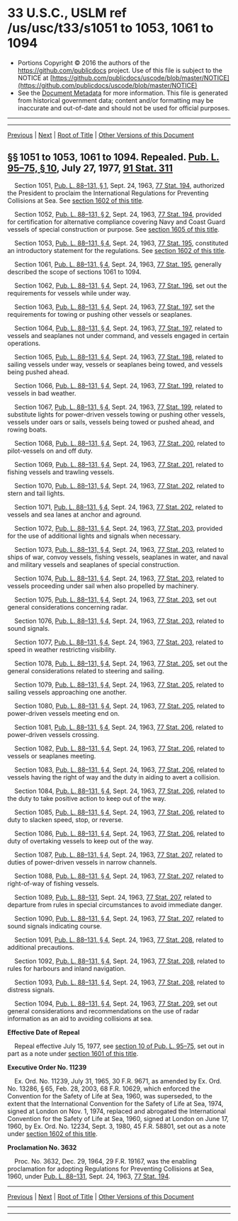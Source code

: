 ---
---

# 33 U.S.C., USLM ref /us/usc/t33/s1051 to 1053, 1061 to 1094

* Portions Copyright © 2016 the authors of the https://github.com/publicdocs project.
  Use of this file is subject to the NOTICE at [https://github.com/publicdocs/uscode/blob/master/NOTICE](https://github.com/publicdocs/uscode/blob/master/NOTICE)
* See the [Document Metadata](././../../../..//README.md) for more information.
  This file is generated from historical government data; content and/or formatting may be inaccurate and out-of-date and should not be used for official purposes.

----------
----------

[Previous](./../../../..//us/usc/t33/ch21/m__us_usc_t33_ch21.md) | [Next](./../../../..//us/usc/t33/ch22/m__us_usc_t33_ch22.md) | [Root of Title](./../../../../) | [Other Versions of this Document](https://publicdocs.github.io/go/links?ns=uslm&ref=%2Fus%2Fusc%2Ft33%2Fs1051+to+1053%2C+1061+to+1094)

## §§ 1051 to 1053, 1061 to 1094. Repealed. [Pub. L. 95–75, § 10][/us/pl/95/75/s10], July 27, 1977, [91 Stat. 311][/us/stat/91/311]

    Section 1051, [Pub. L. 88–131, § 1][/us/pl/88/131/s1], Sept. 24, 1963, [77 Stat. 194][/us/stat/77/194], authorized the President to proclaim the International Regulations for Preventing Collisions at Sea. See [section 1602 of this title][/us/usc/t33/s1602].

    Section 1052, [Pub. L. 88–131, § 2][/us/pl/88/131/s2], Sept. 24, 1963, [77 Stat. 194][/us/stat/77/194], provided for certification for alternative compliance covering Navy and Coast Guard vessels of special construction or purpose. See [section 1605 of this title][/us/usc/t33/s1605].

    Section 1053, [Pub. L. 88–131, § 4][/us/pl/88/131/s4], Sept. 24, 1963, [77 Stat. 195][/us/stat/77/195], constituted an introductory statement for the regulations. See [section 1602 of this title][/us/usc/t33/s1602].

    Section 1061, [Pub. L. 88–131, § 4][/us/pl/88/131/s4], Sept. 24, 1963, [77 Stat. 195][/us/stat/77/195], generally described the scope of sections 1061 to 1094.

    Section 1062, [Pub. L. 88–131, § 4][/us/pl/88/131/s4], Sept. 24, 1963, [77 Stat. 196][/us/stat/77/196], set out the requirements for vessels while under way.

    Section 1063, [Pub. L. 88–131, § 4][/us/pl/88/131/s4], Sept. 24, 1963, [77 Stat. 197][/us/stat/77/197], set the requirements for towing or pushing other vessels or seaplanes.

    Section 1064, [Pub. L. 88–131, § 4][/us/pl/88/131/s4], Sept. 24, 1963, [77 Stat. 197][/us/stat/77/197], related to vessels and seaplanes not under command, and vessels engaged in certain operations.

    Section 1065, [Pub. L. 88–131, § 4][/us/pl/88/131/s4], Sept. 24, 1963, [77 Stat. 198][/us/stat/77/198], related to sailing vessels under way, vessels or seaplanes being towed, and vessels being pushed ahead.

    Section 1066, [Pub. L. 88–131, § 4][/us/pl/88/131/s4], Sept. 24, 1963, [77 Stat. 199][/us/stat/77/199], related to vessels in bad weather.

    Section 1067, [Pub. L. 88–131, § 4][/us/pl/88/131/s4], Sept. 24, 1963, [77 Stat. 199][/us/stat/77/199], related to substitute lights for power-driven vessels towing or pushing other vessels, vessels under oars or sails, vessels being towed or pushed ahead, and rowing boats.

    Section 1068, [Pub. L. 88–131, § 4][/us/pl/88/131/s4], Sept. 24, 1963, [77 Stat. 200][/us/stat/77/200], related to pilot-vessels on and off duty.

    Section 1069, [Pub. L. 88–131, § 4][/us/pl/88/131/s4], Sept. 24, 1963, [77 Stat. 201][/us/stat/77/201], related to fishing vessels and trawling vessels.

    Section 1070, [Pub. L. 88–131, § 4][/us/pl/88/131/s4], Sept. 24, 1963, [77 Stat. 202][/us/stat/77/202], related to stern and tail lights.

    Section 1071, [Pub. L. 88–131, § 4][/us/pl/88/131/s4], Sept. 24, 1963, [77 Stat. 202][/us/stat/77/202], related to vessels and sea lanes at anchor and aground.

    Section 1072, [Pub. L. 88–131, § 4][/us/pl/88/131/s4], Sept. 24, 1963, [77 Stat. 203][/us/stat/77/203], provided for the use of additional lights and signals when necessary.

    Section 1073, [Pub. L. 88–131, § 4][/us/pl/88/131/s4], Sept. 24, 1963, [77 Stat. 203][/us/stat/77/203], related to ships of war, convoy vessels, fishing vessels, seaplanes in water, and naval and military vessels and seaplanes of special construction.

    Section 1074, [Pub. L. 88–131, § 4][/us/pl/88/131/s4], Sept. 24, 1963, [77 Stat. 203][/us/stat/77/203], related to vessels proceeding under sail when also propelled by machinery.

    Section 1075, [Pub. L. 88–131, § 4][/us/pl/88/131/s4], Sept. 24, 1963, [77 Stat. 203][/us/stat/77/203], set out general considerations concerning radar.

    Section 1076, [Pub. L. 88–131, § 4][/us/pl/88/131/s4], Sept. 24, 1963, [77 Stat. 203][/us/stat/77/203], related to sound signals.

    Section 1077, [Pub. L. 88–131, § 4][/us/pl/88/131/s4], Sept. 24, 1963, [77 Stat. 203][/us/stat/77/203], related to speed in weather restricting visibility.

    Section 1078, [Pub. L. 88–131, § 4][/us/pl/88/131/s4], Sept. 24, 1963, [77 Stat. 205][/us/stat/77/205], set out the general considerations related to steering and sailing.

    Section 1079, [Pub. L. 88–131, § 4][/us/pl/88/131/s4], Sept. 24, 1963, [77 Stat. 205][/us/stat/77/205], related to sailing vessels approaching one another.

    Section 1080, [Pub. L. 88–131, § 4][/us/pl/88/131/s4], Sept. 24, 1963, [77 Stat. 205][/us/stat/77/205], related to power-driven vessels meeting end on.

    Section 1081, [Pub. L. 88–131, § 4][/us/pl/88/131/s4], Sept. 24, 1963, [77 Stat. 206][/us/stat/77/206], related to power-driven vessels crossing.

    Section 1082, [Pub. L. 88–131, § 4][/us/pl/88/131/s4], Sept. 24, 1963, [77 Stat. 206][/us/stat/77/206], related to vessels or seaplanes meeting.

    Section 1083, [Pub. L. 88–131, § 4][/us/pl/88/131/s4], Sept. 24, 1963, [77 Stat. 206][/us/stat/77/206], related to vessels having the right of way and the duty in aiding to avert a collision.

    Section 1084, [Pub. L. 88–131, § 4][/us/pl/88/131/s4], Sept. 24, 1963, [77 Stat. 206][/us/stat/77/206], related to the duty to take positive action to keep out of the way.

    Section 1085, [Pub. L. 88–131, § 4][/us/pl/88/131/s4], Sept. 24, 1963, [77 Stat. 206][/us/stat/77/206], related to duty to slacken speed, stop, or reverse.

    Section 1086, [Pub. L. 88–131, § 4][/us/pl/88/131/s4], Sept. 24, 1963, [77 Stat. 206][/us/stat/77/206], related to duty of overtaking vessels to keep out of the way.

    Section 1087, [Pub. L. 88–131, § 4][/us/pl/88/131/s4], Sept. 24, 1963, [77 Stat. 207][/us/stat/77/207], related to duties of power-driven vessels in narrow channels.

    Section 1088, [Pub. L. 88–131, § 4][/us/pl/88/131/s4], Sept. 24, 1963, [77 Stat. 207][/us/stat/77/207], related to right-of-way of fishing vessels.

    Section 1089, [Pub. L. 88–131][/us/pl/88/131], Sept. 24, 1963, [77 Stat. 207][/us/stat/77/207], related to departure from rules in special circumstances to avoid immediate danger.

    Section 1090, [Pub. L. 88–131, § 4][/us/pl/88/131/s4], Sept. 24, 1963, [77 Stat. 207][/us/stat/77/207], related to sound signals indicating course.

    Section 1091, [Pub. L. 88–131, § 4][/us/pl/88/131/s4], Sept. 24, 1963, [77 Stat. 208][/us/stat/77/208], related to additional precautions.

    Section 1092, [Pub. L. 88–131, § 4][/us/pl/88/131/s4], Sept. 24, 1963, [77 Stat. 208][/us/stat/77/208], related to rules for harbours and inland navigation.

    Section 1093, [Pub. L. 88–131, § 4][/us/pl/88/131/s4], Sept. 24, 1963, [77 Stat. 208][/us/stat/77/208], related to distress signals.

    Section 1094, [Pub. L. 88–131, § 4][/us/pl/88/131/s4], Sept. 24, 1963, [77 Stat. 209][/us/stat/77/209], set out general considerations and recommendations on the use of radar information as an aid to avoiding collisions at sea.

 __Effective Date of Repeal__ 

    Repeal effective July 15, 1977, see [section 10 of Pub. L. 95–75][/us/pl/95/75/s10], set out in part as a note under [section 1601 of this title][/us/usc/t33/s1601].

 __Executive Order No. 11239__ 

    Ex. Ord. No. 11239, July 31, 1965, 30 F.R. 9671, as amended by Ex. Ord. No. 13286, § 65, Feb. 28, 2003, 68 F.R. 10629, which enforced the Convention for the Safety of Life at Sea, 1960, was superseded, to the extent that the International Convention for the Safety of Life at Sea, 1974, signed at London on Nov. 1, 1974, replaced and abrogated the International Convention for the Safety of Life at Sea, 1960, signed at London on June 17, 1960, by Ex. Ord. No. 12234, Sept. 3, 1980, 45 F.R. 58801, set out as a note under [section 1602 of this title][/us/usc/t33/s1602].

 __Proclamation No. 3632__ 

    Proc. No. 3632, Dec. 29, 1964, 29 F.R. 19167, was the enabling proclamation for adopting Regulations for Preventing Collisions at Sea, 1960, under [Pub. L. 88–131][/us/pl/88/131], Sept. 24, 1963, [77 Stat. 194][/us/stat/77/194].

----------

[Previous](./../../../..//us/usc/t33/ch21/m__us_usc_t33_ch21.md) | [Next](./../../../..//us/usc/t33/ch22/m__us_usc_t33_ch22.md) | [Root of Title](./../../../../) | [Other Versions of this Document](https://publicdocs.github.io/go/links?ns=uslm&ref=%2Fus%2Fusc%2Ft33%2Fs1051+to+1053%2C+1061+to+1094)

----------
----------

[/us/pl/95/75/s10]: https://publicdocs.github.io/go/links?ns=uslm&ref=%2Fus%2Fpl%2F95%2F75%2Fs10
[/us/stat/91/311]: https://publicdocs.github.io/go/links?ns=uslm&ref=%2Fus%2Fstat%2F91%2F311
[/us/pl/88/131/s1]: https://publicdocs.github.io/go/links?ns=uslm&ref=%2Fus%2Fpl%2F88%2F131%2Fs1
[/us/stat/77/194]: https://publicdocs.github.io/go/links?ns=uslm&ref=%2Fus%2Fstat%2F77%2F194
[/us/usc/t33/s1602]: https://publicdocs.github.io/go/links?ns=uslm&ref=%2Fus%2Fusc%2Ft33%2Fs1602
[/us/pl/88/131/s2]: https://publicdocs.github.io/go/links?ns=uslm&ref=%2Fus%2Fpl%2F88%2F131%2Fs2
[/us/stat/77/194]: https://publicdocs.github.io/go/links?ns=uslm&ref=%2Fus%2Fstat%2F77%2F194
[/us/usc/t33/s1605]: https://publicdocs.github.io/go/links?ns=uslm&ref=%2Fus%2Fusc%2Ft33%2Fs1605
[/us/pl/88/131/s4]: https://publicdocs.github.io/go/links?ns=uslm&ref=%2Fus%2Fpl%2F88%2F131%2Fs4
[/us/stat/77/195]: https://publicdocs.github.io/go/links?ns=uslm&ref=%2Fus%2Fstat%2F77%2F195
[/us/usc/t33/s1602]: https://publicdocs.github.io/go/links?ns=uslm&ref=%2Fus%2Fusc%2Ft33%2Fs1602
[/us/pl/88/131/s4]: https://publicdocs.github.io/go/links?ns=uslm&ref=%2Fus%2Fpl%2F88%2F131%2Fs4
[/us/stat/77/195]: https://publicdocs.github.io/go/links?ns=uslm&ref=%2Fus%2Fstat%2F77%2F195
[/us/pl/88/131/s4]: https://publicdocs.github.io/go/links?ns=uslm&ref=%2Fus%2Fpl%2F88%2F131%2Fs4
[/us/stat/77/196]: https://publicdocs.github.io/go/links?ns=uslm&ref=%2Fus%2Fstat%2F77%2F196
[/us/pl/88/131/s4]: https://publicdocs.github.io/go/links?ns=uslm&ref=%2Fus%2Fpl%2F88%2F131%2Fs4
[/us/stat/77/197]: https://publicdocs.github.io/go/links?ns=uslm&ref=%2Fus%2Fstat%2F77%2F197
[/us/pl/88/131/s4]: https://publicdocs.github.io/go/links?ns=uslm&ref=%2Fus%2Fpl%2F88%2F131%2Fs4
[/us/stat/77/197]: https://publicdocs.github.io/go/links?ns=uslm&ref=%2Fus%2Fstat%2F77%2F197
[/us/pl/88/131/s4]: https://publicdocs.github.io/go/links?ns=uslm&ref=%2Fus%2Fpl%2F88%2F131%2Fs4
[/us/stat/77/198]: https://publicdocs.github.io/go/links?ns=uslm&ref=%2Fus%2Fstat%2F77%2F198
[/us/pl/88/131/s4]: https://publicdocs.github.io/go/links?ns=uslm&ref=%2Fus%2Fpl%2F88%2F131%2Fs4
[/us/stat/77/199]: https://publicdocs.github.io/go/links?ns=uslm&ref=%2Fus%2Fstat%2F77%2F199
[/us/pl/88/131/s4]: https://publicdocs.github.io/go/links?ns=uslm&ref=%2Fus%2Fpl%2F88%2F131%2Fs4
[/us/stat/77/199]: https://publicdocs.github.io/go/links?ns=uslm&ref=%2Fus%2Fstat%2F77%2F199
[/us/pl/88/131/s4]: https://publicdocs.github.io/go/links?ns=uslm&ref=%2Fus%2Fpl%2F88%2F131%2Fs4
[/us/stat/77/200]: https://publicdocs.github.io/go/links?ns=uslm&ref=%2Fus%2Fstat%2F77%2F200
[/us/pl/88/131/s4]: https://publicdocs.github.io/go/links?ns=uslm&ref=%2Fus%2Fpl%2F88%2F131%2Fs4
[/us/stat/77/201]: https://publicdocs.github.io/go/links?ns=uslm&ref=%2Fus%2Fstat%2F77%2F201
[/us/pl/88/131/s4]: https://publicdocs.github.io/go/links?ns=uslm&ref=%2Fus%2Fpl%2F88%2F131%2Fs4
[/us/stat/77/202]: https://publicdocs.github.io/go/links?ns=uslm&ref=%2Fus%2Fstat%2F77%2F202
[/us/pl/88/131/s4]: https://publicdocs.github.io/go/links?ns=uslm&ref=%2Fus%2Fpl%2F88%2F131%2Fs4
[/us/stat/77/202]: https://publicdocs.github.io/go/links?ns=uslm&ref=%2Fus%2Fstat%2F77%2F202
[/us/pl/88/131/s4]: https://publicdocs.github.io/go/links?ns=uslm&ref=%2Fus%2Fpl%2F88%2F131%2Fs4
[/us/stat/77/203]: https://publicdocs.github.io/go/links?ns=uslm&ref=%2Fus%2Fstat%2F77%2F203
[/us/pl/88/131/s4]: https://publicdocs.github.io/go/links?ns=uslm&ref=%2Fus%2Fpl%2F88%2F131%2Fs4
[/us/stat/77/203]: https://publicdocs.github.io/go/links?ns=uslm&ref=%2Fus%2Fstat%2F77%2F203
[/us/pl/88/131/s4]: https://publicdocs.github.io/go/links?ns=uslm&ref=%2Fus%2Fpl%2F88%2F131%2Fs4
[/us/stat/77/203]: https://publicdocs.github.io/go/links?ns=uslm&ref=%2Fus%2Fstat%2F77%2F203
[/us/pl/88/131/s4]: https://publicdocs.github.io/go/links?ns=uslm&ref=%2Fus%2Fpl%2F88%2F131%2Fs4
[/us/stat/77/203]: https://publicdocs.github.io/go/links?ns=uslm&ref=%2Fus%2Fstat%2F77%2F203
[/us/pl/88/131/s4]: https://publicdocs.github.io/go/links?ns=uslm&ref=%2Fus%2Fpl%2F88%2F131%2Fs4
[/us/stat/77/203]: https://publicdocs.github.io/go/links?ns=uslm&ref=%2Fus%2Fstat%2F77%2F203
[/us/pl/88/131/s4]: https://publicdocs.github.io/go/links?ns=uslm&ref=%2Fus%2Fpl%2F88%2F131%2Fs4
[/us/stat/77/203]: https://publicdocs.github.io/go/links?ns=uslm&ref=%2Fus%2Fstat%2F77%2F203
[/us/pl/88/131/s4]: https://publicdocs.github.io/go/links?ns=uslm&ref=%2Fus%2Fpl%2F88%2F131%2Fs4
[/us/stat/77/205]: https://publicdocs.github.io/go/links?ns=uslm&ref=%2Fus%2Fstat%2F77%2F205
[/us/pl/88/131/s4]: https://publicdocs.github.io/go/links?ns=uslm&ref=%2Fus%2Fpl%2F88%2F131%2Fs4
[/us/stat/77/205]: https://publicdocs.github.io/go/links?ns=uslm&ref=%2Fus%2Fstat%2F77%2F205
[/us/pl/88/131/s4]: https://publicdocs.github.io/go/links?ns=uslm&ref=%2Fus%2Fpl%2F88%2F131%2Fs4
[/us/stat/77/205]: https://publicdocs.github.io/go/links?ns=uslm&ref=%2Fus%2Fstat%2F77%2F205
[/us/pl/88/131/s4]: https://publicdocs.github.io/go/links?ns=uslm&ref=%2Fus%2Fpl%2F88%2F131%2Fs4
[/us/stat/77/206]: https://publicdocs.github.io/go/links?ns=uslm&ref=%2Fus%2Fstat%2F77%2F206
[/us/pl/88/131/s4]: https://publicdocs.github.io/go/links?ns=uslm&ref=%2Fus%2Fpl%2F88%2F131%2Fs4
[/us/stat/77/206]: https://publicdocs.github.io/go/links?ns=uslm&ref=%2Fus%2Fstat%2F77%2F206
[/us/pl/88/131/s4]: https://publicdocs.github.io/go/links?ns=uslm&ref=%2Fus%2Fpl%2F88%2F131%2Fs4
[/us/stat/77/206]: https://publicdocs.github.io/go/links?ns=uslm&ref=%2Fus%2Fstat%2F77%2F206
[/us/pl/88/131/s4]: https://publicdocs.github.io/go/links?ns=uslm&ref=%2Fus%2Fpl%2F88%2F131%2Fs4
[/us/stat/77/206]: https://publicdocs.github.io/go/links?ns=uslm&ref=%2Fus%2Fstat%2F77%2F206
[/us/pl/88/131/s4]: https://publicdocs.github.io/go/links?ns=uslm&ref=%2Fus%2Fpl%2F88%2F131%2Fs4
[/us/stat/77/206]: https://publicdocs.github.io/go/links?ns=uslm&ref=%2Fus%2Fstat%2F77%2F206
[/us/pl/88/131/s4]: https://publicdocs.github.io/go/links?ns=uslm&ref=%2Fus%2Fpl%2F88%2F131%2Fs4
[/us/stat/77/206]: https://publicdocs.github.io/go/links?ns=uslm&ref=%2Fus%2Fstat%2F77%2F206
[/us/pl/88/131/s4]: https://publicdocs.github.io/go/links?ns=uslm&ref=%2Fus%2Fpl%2F88%2F131%2Fs4
[/us/stat/77/207]: https://publicdocs.github.io/go/links?ns=uslm&ref=%2Fus%2Fstat%2F77%2F207
[/us/pl/88/131/s4]: https://publicdocs.github.io/go/links?ns=uslm&ref=%2Fus%2Fpl%2F88%2F131%2Fs4
[/us/stat/77/207]: https://publicdocs.github.io/go/links?ns=uslm&ref=%2Fus%2Fstat%2F77%2F207
[/us/pl/88/131]: https://publicdocs.github.io/go/links?ns=uslm&ref=%2Fus%2Fpl%2F88%2F131
[/us/stat/77/207]: https://publicdocs.github.io/go/links?ns=uslm&ref=%2Fus%2Fstat%2F77%2F207
[/us/pl/88/131/s4]: https://publicdocs.github.io/go/links?ns=uslm&ref=%2Fus%2Fpl%2F88%2F131%2Fs4
[/us/stat/77/207]: https://publicdocs.github.io/go/links?ns=uslm&ref=%2Fus%2Fstat%2F77%2F207
[/us/pl/88/131/s4]: https://publicdocs.github.io/go/links?ns=uslm&ref=%2Fus%2Fpl%2F88%2F131%2Fs4
[/us/stat/77/208]: https://publicdocs.github.io/go/links?ns=uslm&ref=%2Fus%2Fstat%2F77%2F208
[/us/pl/88/131/s4]: https://publicdocs.github.io/go/links?ns=uslm&ref=%2Fus%2Fpl%2F88%2F131%2Fs4
[/us/stat/77/208]: https://publicdocs.github.io/go/links?ns=uslm&ref=%2Fus%2Fstat%2F77%2F208
[/us/pl/88/131/s4]: https://publicdocs.github.io/go/links?ns=uslm&ref=%2Fus%2Fpl%2F88%2F131%2Fs4
[/us/stat/77/208]: https://publicdocs.github.io/go/links?ns=uslm&ref=%2Fus%2Fstat%2F77%2F208
[/us/pl/88/131/s4]: https://publicdocs.github.io/go/links?ns=uslm&ref=%2Fus%2Fpl%2F88%2F131%2Fs4
[/us/stat/77/209]: https://publicdocs.github.io/go/links?ns=uslm&ref=%2Fus%2Fstat%2F77%2F209
[/us/pl/95/75/s10]: https://publicdocs.github.io/go/links?ns=uslm&ref=%2Fus%2Fpl%2F95%2F75%2Fs10
[/us/usc/t33/s1601]: https://publicdocs.github.io/go/links?ns=uslm&ref=%2Fus%2Fusc%2Ft33%2Fs1601
[/us/usc/t33/s1602]: https://publicdocs.github.io/go/links?ns=uslm&ref=%2Fus%2Fusc%2Ft33%2Fs1602
[/us/pl/88/131]: https://publicdocs.github.io/go/links?ns=uslm&ref=%2Fus%2Fpl%2F88%2F131
[/us/stat/77/194]: https://publicdocs.github.io/go/links?ns=uslm&ref=%2Fus%2Fstat%2F77%2F194


